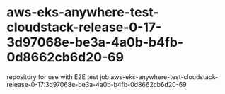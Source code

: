 # aws-eks-anywhere-test-cloudstack-release-0-17-3d97068e-be3a-4a0b-b4fb-0d8662cb6d20-69
repository for use with E2E test job aws-eks-anywhere-test-cloudstack-release-0-17:3d97068e-be3a-4a0b-b4fb-0d8662cb6d20-69
